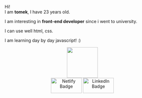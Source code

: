 <link rel="preconnect" href="https://fonts.googleapis.com">
<link rel="preconnect" href="https://fonts.gstatic.com" crossorigin>
<link href="https://fonts.googleapis.com/css2?family=Alkatra:wght@400;700&display=swap" rel="stylesheet">
<div class="container" font-size="30px">
Hi!<br>
I am <b>tomek</b>, I have 23 years old.</br>

I am interesting in <b>front-end developer</b> since i went to university. </br>

I can use well html, css. </br>

I am learning day by day javascript! :)</br>

<div id="header" align="center">
  <img src="https://media.giphy.com/media/M9gbBd9nbDrOTu1Mqx/giphy.gif" width="100"/></br>
<div class="badges">
<a href="https://truedie.netlify.app">
  <img src="https://img.shields.io/badge/-Netlify-9cf" alt="Netlify Badge" width="100" height="50"/></a>
<a href="[your-linkedin-URL](https://www.linkedin.com/in/tomasz-pierzchalski-03949925a/)">
<img src="https://img.shields.io/badge/LinkedIn-blue?style=for-the-badge&logo=linkedin&logoColor=white" alt="LinkedIn Badge" height="50" width="100"/></a>
</div>
</div>

</div>
